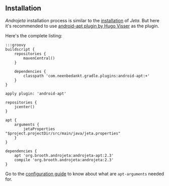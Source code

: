 <div class="page-header">
    <h2>Installation</h2>
</div>


*Androjeta* installation process is similar to the [installation](/guide/install.html) of *Jeta*. But here it's recommended to use [android-apt plugin by Hugo Visser](https://bitbucket.org/hvisser/android-apt) as the plugin.

Here's the complete listing:

    :::groovy
    buildscript {
        repositories {
            mavenCentral()
        }

        dependencies {
            classpath 'com.neenbedankt.gradle.plugins:android-apt:+'
        }
    }

    apply plugin: 'android-apt'

    repositories {
        jcenter()
    }

    apt {
        arguments {
            jetaProperties "$project.projectDir/src/main/java/jeta.properties"
        }
    }

    dependencies {
        apt 'org.brooth.androjeta:androjeta-apt:2.3'
        compile 'org.brooth.androjeta:androjeta:2.3'
    }


Go to the [configuration guide](/guide/config.html) to know about what are `apt-arguments` needed for.


